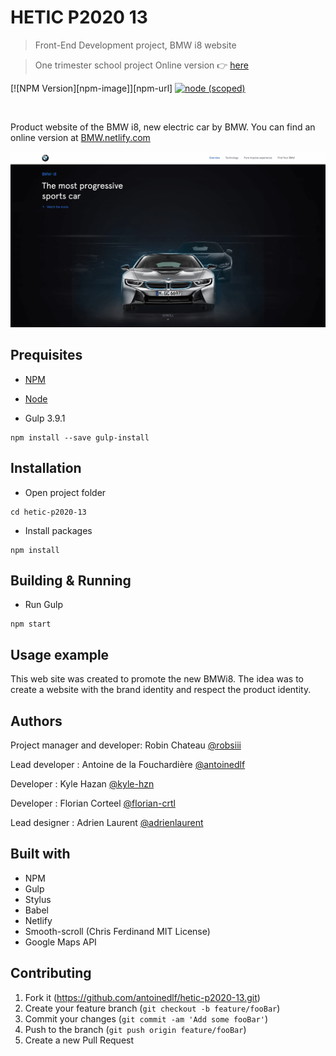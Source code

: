 # HETIC P2020 13
> Front-End Development project, BMW i8 website

> One trimester school project
Online version :point_right: [here](http://bmw.netlify.com/)

[![NPM Version][npm-image]][npm-url]
[![node (scoped)](https://img.shields.io/node/v/@stdlib/stdlib.svg)]()

<a href="https://www.netlify.com">
  <img data-src="https://www.netlify.com/img/global/badges/netlify-light.svg"/>
</a>

Product website of the BMW i8, new electric car by BMW.
You can find an online version at <a href="https://bmw.netlify.com/">BMW.netlify.com</a>

![](header.png)

## Prequisites
- <a href="https://www.npmjs.com/get-npm">NPM</a>

- <a href="https://nodejs.org/en/">Node</a>

- Gulp 3.9.1
```shell
npm install --save gulp-install
```

## Installation

- Open project folder
```shell
cd hetic-p2020-13
```
* Install packages
```shell
npm install
```

## Building & Running

* Run Gulp
```shell
npm start
```

## Usage example

This web site was created to promote the new BMWi8.
The idea was to create a website with the brand identity and respect the product identity.


## Authors
Project manager and developer: Robin Chateau
[@robsiii](https://github.com/robsiii)

Lead developer : Antoine de la Fouchardière
[@antoinedlf](https://github.com/antoinedlf)

Developer : Kyle Hazan
[@kyle-hzn](https://github.com/kyle-hzn)

Developer : Florian Corteel
[@florian-crtl](https://github.com/florian-crtl)

Lead designer : Adrien Laurent
[@adrienlaurent](https://www.behance.net/adrienlaur1f2a)


## Built with

- NPM
- Gulp
- Stylus
- Babel
- Netlify
- Smooth-scroll (Chris Ferdinand MIT License)
- Google Maps API

## Contributing

1. Fork it (<https://github.com/antoinedlf/hetic-p2020-13.git>)
2. Create your feature branch (`git checkout -b feature/fooBar`)
3. Commit your changes (`git commit -am 'Add some fooBar'`)
4. Push to the branch (`git push origin feature/fooBar`)
5. Create a new Pull Request
